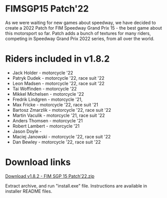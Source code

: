 # FIMSGP15 Patch'22
As we were waiting for new games about speedway, we have decided to create a 2022 Patch for FIM Speedway Grand Prix 15 - the best game about this motorsport so far.
Patch adds a bunch of textures for many riders, competing in Speedway Grand Prix 2022 series, from all over the world.

# Riders included in v1.8.2

- Jack Holder       - motorcycle '22
- Patryk Dudek      - motorcycle '22, race suit '22
- Leon Madsen       - motorcycle '22, race suit '22
- Tai Woffinden     - motorcycle '22
- Mikkel Michelsen  - motorcycle '22
- Fredrik Lindgren  - motorcycle '21,
- Max Fricke        - motorcycle '22, race suit '21
- Bartosz Zmarzlik  - motorcycle '22, race suit '22
- Martin Vaculik    - motorcycle '21, race suit '22
- Anders Thomsen    - motorcycle '21
- Robert Lambert    - motorcycle '21
- Jason Doyle - 
- Maciej Janowski - motorcycle '22, race suit '22
- Dan Bewley - motorcycle '22, race suit '22

# Download links

[Download v1.8.2 - FIM SGP 15 Patch'22.zip](https://github.com/Kemt66/FIMSGP15-patch22/releases/download/1.8/FIM.SGP.15.Patch.22.zip)

Extract archive, and run "install.exe" file. 
Instructions are available in installer README files.

